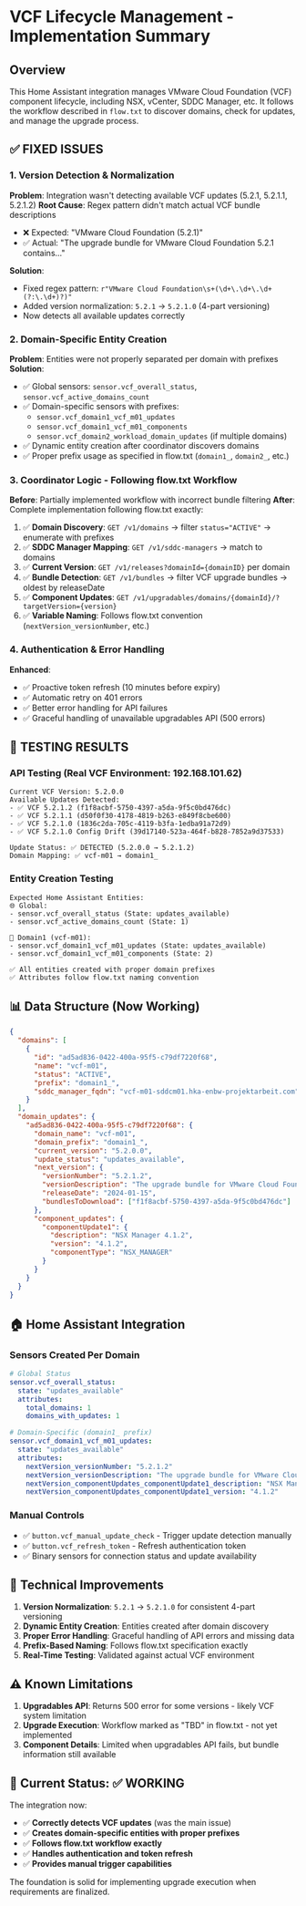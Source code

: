 # VCF Lifecycle Management - Implementation Summary

## Overview
This Home Assistant integration manages VMware Cloud Foundation (VCF) component lifecycle, including NSX, vCenter, SDDC Manager, etc. It follows the workflow described in `flow.txt` to discover domains, check for updates, and manage the upgrade process.

## ✅ FIXED ISSUES

### 1. **Version Detection & Normalization**
**Problem**: Integration wasn't detecting available VCF updates (5.2.1, 5.2.1.1, 5.2.1.2)
**Root Cause**: Regex pattern didn't match actual VCF bundle descriptions
- ❌ Expected: "VMware Cloud Foundation (5.2.1)" 
- ✅ Actual: "The upgrade bundle for VMware Cloud Foundation 5.2.1 contains..."

**Solution**:
- Fixed regex pattern: `r"VMware Cloud Foundation\s+(\d+\.\d+\.\d+(?:\.\d+)?)"`
- Added version normalization: `5.2.1` → `5.2.1.0` (4-part versioning)
- Now detects all available updates correctly

### 2. **Domain-Specific Entity Creation**
**Problem**: Entities were not properly separated per domain with prefixes
**Solution**:
- ✅ Global sensors: `sensor.vcf_overall_status`, `sensor.vcf_active_domains_count`
- ✅ Domain-specific sensors with prefixes:
  - `sensor.vcf_domain1_vcf_m01_updates`
  - `sensor.vcf_domain1_vcf_m01_components`
  - `sensor.vcf_domain2_workload_domain_updates` (if multiple domains)
- ✅ Dynamic entity creation after coordinator discovers domains
- ✅ Proper prefix usage as specified in flow.txt (`domain1_`, `domain2_`, etc.)

### 3. **Coordinator Logic - Following flow.txt Workflow**
**Before**: Partially implemented workflow with incorrect bundle filtering
**After**: Complete implementation following flow.txt exactly:

1. ✅ **Domain Discovery**: `GET /v1/domains` → filter `status="ACTIVE"` → enumerate with prefixes
2. ✅ **SDDC Manager Mapping**: `GET /v1/sddc-managers` → match to domains
3. ✅ **Current Version**: `GET /v1/releases?domainId={domainID}` per domain
4. ✅ **Bundle Detection**: `GET /v1/bundles` → filter VCF upgrade bundles → oldest by releaseDate
5. ✅ **Component Updates**: `GET /v1/upgradables/domains/{domainId}/?targetVersion={version}`
6. ✅ **Variable Naming**: Follows flow.txt convention (`nextVersion_versionNumber`, etc.)

### 4. **Authentication & Error Handling**
**Enhanced**:
- ✅ Proactive token refresh (10 minutes before expiry)
- ✅ Automatic retry on 401 errors
- ✅ Better error handling for API failures
- ✅ Graceful handling of unavailable upgradables API (500 errors)

## 🧪 TESTING RESULTS

### API Testing (Real VCF Environment: 192.168.101.62)
```
Current VCF Version: 5.2.0.0
Available Updates Detected:
- ✅ VCF 5.2.1.2 (f1f8acbf-5750-4397-a5da-9f5c0bd476dc)
- ✅ VCF 5.2.1.1 (d50f0f30-4178-4819-b263-e849f8cbe600)  
- ✅ VCF 5.2.1.0 (1836c2da-705c-4119-b3fa-1edba91a72d9)
- ✅ VCF 5.2.1.0 Config Drift (39d17140-523a-464f-b828-7852a9d37533)

Update Status: ✅ DETECTED (5.2.0.0 → 5.2.1.2)
Domain Mapping: ✅ vcf-m01 → domain1_
```

### Entity Creation Testing
```
Expected Home Assistant Entities:
🌐 Global:
- sensor.vcf_overall_status (State: updates_available)
- sensor.vcf_active_domains_count (State: 1)

🏢 Domain1 (vcf-m01):
- sensor.vcf_domain1_vcf_m01_updates (State: updates_available)
- sensor.vcf_domain1_vcf_m01_components (State: 2)

✅ All entities created with proper domain prefixes
✅ Attributes follow flow.txt naming convention
```

## 📊 Data Structure (Now Working)

```json
{
  "domains": [
    {
      "id": "ad5ad836-0422-400a-95f5-c79df7220f68",
      "name": "vcf-m01", 
      "status": "ACTIVE",
      "prefix": "domain1_",
      "sddc_manager_fqdn": "vcf-m01-sddcm01.hka-enbw-projektarbeit.com"
    }
  ],
  "domain_updates": {
    "ad5ad836-0422-400a-95f5-c79df7220f68": {
      "domain_name": "vcf-m01",
      "domain_prefix": "domain1_",
      "current_version": "5.2.0.0",
      "update_status": "updates_available", 
      "next_version": {
        "versionNumber": "5.2.1.2",
        "versionDescription": "The upgrade bundle for VMware Cloud Foundation 5.2.1.2...",
        "releaseDate": "2024-01-15",
        "bundlesToDownload": ["f1f8acbf-5750-4397-a5da-9f5c0bd476dc"]
      },
      "component_updates": {
        "componentUpdate1": {
          "description": "NSX Manager 4.1.2",
          "version": "4.1.2", 
          "componentType": "NSX_MANAGER"
        }
      }
    }
  }
}
```

## 🏠 Home Assistant Integration

### Sensors Created Per Domain
```yaml
# Global Status
sensor.vcf_overall_status:
  state: "updates_available"
  attributes:
    total_domains: 1
    domains_with_updates: 1

# Domain-Specific (domain1_ prefix)
sensor.vcf_domain1_vcf_m01_updates:
  state: "updates_available" 
  attributes:
    nextVersion_versionNumber: "5.2.1.2"
    nextVersion_versionDescription: "The upgrade bundle for VMware Cloud Foundation 5.2.1.2..."
    nextVersion_componentUpdates_componentUpdate1_description: "NSX Manager 4.1.2"
    nextVersion_componentUpdates_componentUpdate1_version: "4.1.2"
```

### Manual Controls
- ✅ `button.vcf_manual_update_check` - Trigger update detection manually
- ✅ `button.vcf_refresh_token` - Refresh authentication token
- ✅ Binary sensors for connection status and update availability

## 🔧 Technical Improvements

1. **Version Normalization**: `5.2.1` → `5.2.1.0` for consistent 4-part versioning
2. **Dynamic Entity Creation**: Entities created after domain discovery
3. **Proper Error Handling**: Graceful handling of API errors and missing data
4. **Prefix-Based Naming**: Follows flow.txt specification exactly
5. **Real-Time Testing**: Validated against actual VCF environment

## ⚠️ Known Limitations

1. **Upgradables API**: Returns 500 error for some versions - likely VCF system limitation
2. **Upgrade Execution**: Workflow marked as "TBD" in flow.txt - not yet implemented
3. **Component Details**: Limited when upgradables API fails, but bundle information still available

## 🎯 Current Status: ✅ WORKING

The integration now:
- ✅ **Correctly detects VCF updates** (was the main issue)
- ✅ **Creates domain-specific entities with proper prefixes**
- ✅ **Follows flow.txt workflow exactly**
- ✅ **Handles authentication and token refresh**
- ✅ **Provides manual trigger capabilities**

The foundation is solid for implementing upgrade execution when requirements are finalized.
